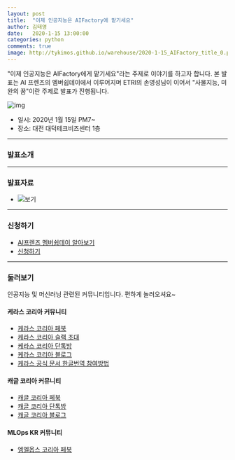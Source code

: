 ```yaml
---
layout: post
title:  "이제 인공지능은 AIFactory에 맡기세요"
author: 김태영
date:   2020-1-15 13:00:00
categories: python
comments: true
image: http://tykimos.github.io/warehouse/2020-1-15_AIFactory_title_0.png
---
```


"이제 인공지능은 AIFactory에게 맡기세요"라는 주제로 이야기를 하고자 합니다. 본 발표는 AI 프렌즈의 멤버쉽데이에서 이루어지며 ETRI의 손영성님이 이어서 "사물지능, 미완의 꿈"이란 주제로 발표가 진행됩니다.

![img](http://tykimos.github.io/warehouse/2020-1-15_AIFactory_poster.jpg)

* 일시: 2020년 1월 15일 PM7~
* 장소: 대전 대덕테크비즈센터 1층

--- 

### 발표소개


---

### 발표자료

* ![보기](https://docs.google.com/presentation/d/1pPNc1Inc9gNVcQ6YbT6038HWtvCuPsIATCzS3AqbE3s/edit?usp=sharing)

---

### 신청하기

* [AI프렌즈 멤버쉽데이 알아보기](https://aifrenz.github.io/)
* [신청하기](https://docs.google.com/forms/d/1gyond3JDvzvNcGFhXKEEtcVn6dUWB6NBDa-FDy8wlXc/edit)

---

### 둘러보기

인공지능 및 머신러닝 관련된 커뮤니티입니다. 편하게 놀러오셔요~

#### 케라스 코리아 커뮤니티

* [케라스 코리아 페북](https://www.facebook.com/groups/KerasKorea/)
* [케라스 코리아 슬랙 초대](https://join.slack.com/t/keraskorea/shared_invite/enQtNTUzMTUxMzIyMzg4LWQ3YmQ1YTdmNTYxOTAwZTExNmFmOGM3M2QyMjIyNzYwYTY2YTY2ZjBlNDNlZDdmMTU0NGVjYzFkMWYxNzE0ZDA)
* [케라스 코리아 단톡방](https://open.kakao.com/o/g93MSBV)
* [케라스 코리아 블로그](http://keraskorea.github.io)
* [케라스 공식 문서 한글번역 참여방법](https://tykimos.github.io/2019/02/06/Contribution_of_Keras_Document_to_Korean_Translation/)

#### 캐글 코리아 커뮤니티

* [캐글 코리아 페북](https://www.facebook.com/groups/KaggleKoreaOpenGroup/)
* [캐글 코리아 단톡방](https://open.kakao.com/o/gP24T89)
* [캐글 코리아 블로그](https://kaggle-kr.tistory.com/)

#### MLOps KR 커뮤니티

* [엠엘옵스 코리아 페북](https://www.facebook.com/groups/MLOpsKR/)
